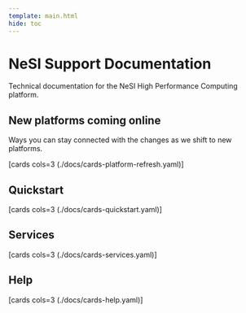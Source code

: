 ```yaml
---
template: main.html
hide: toc
---
```


# NeSI Support Documentation

Technical documentation for the NeSI High Performance Computing platform.

## New platforms coming online
Ways you can stay connected with the changes as we shift to new platforms.

[cards cols=3 (./docs/cards-platform-refresh.yaml)]

## Quickstart

[cards cols=3 (./docs/cards-quickstart.yaml)]

## Services

[cards cols=3 (./docs/cards-services.yaml)]

## Help

[cards cols=3 (./docs/cards-help.yaml)]
